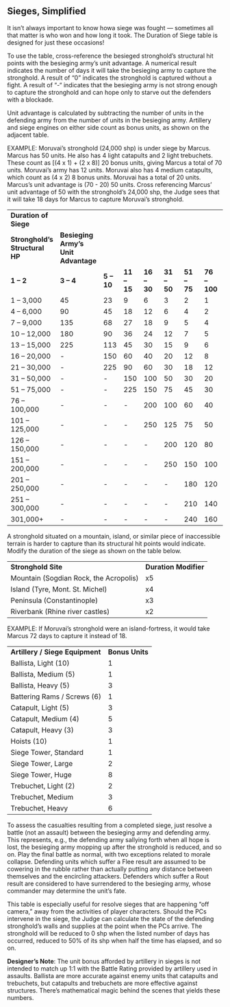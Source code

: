 ## Sieges, Simplified

It isn’t always important to know howa siege was fought — sometimes all that matter is who won and how long it took. The Duration of Siege table is designed for just these occasions!

To use the table, cross-reference the besieged stronghold’s structural hit points with the besieging army’s unit advantage. A numerical result indicates the number of days it will take the besieging army to capture the stronghold. A result of “0” indicates the stronghold is captured without a fight. A result of “-“ indicates that the besieging army is not strong enough to capture the stronghold and can hope only to starve out the defenders with a blockade.

Unit advantage is calculated by subtracting the number of units in the defending army from the number of units in the besieging army. Artillery and siege engines on either side count as bonus units, as shown on the adjacent table.

EXAMPLE: Moruvai’s stronghold (24,000 shp) is under siege by Marcus. Marcus has 50 units. He also has 4 light catapults and 2 light trebuchets. These count as [(4 x 1) + (2 x 8)] 20 bonus units, giving Marcus a total of 70 units. Moruvai’s army has 12 units. Moruvai also has 4 medium catapults, which count as (4 x 2) 8 bonus units. Moruvai has a total of 20 units. Marcus’s unit advantage is (70 - 20) 50 units. Cross referencing Marcus’ unit advantage of 50 with the stronghold’s 24,000 shp, the Judge sees that it will take 18 days for Marcus to capture Moruvai’s stronghold.

|  |  |  |  |  |  |  |  |  |  |  |  |  |  |  |
| --- | --- | --- | --- | --- | --- | --- | --- | --- | --- | --- | --- | --- | --- | --- |
| **Duration of Siege** | | | | | | | | | | | | | | |
| **Stronghold’s**  **Structural HP** | **Besieging Army’s Unit Advantage** | | | | | | | | | | | | | |
| **1 – 2** | **3 – 4** | **5 – 10** | **11 – 15** | **16 – 30** | **31 – 50** | **51 – 75** | **76 – 100** | **101 – 200** | **201 – 300** | **301 – 400** | **401 – 500** | **501 – 600** | **601+** |
| 1 – 3,000 | 45 | 23 | 9 | 6 | 3 | 2 | 1 | 1 | 0 | 0 | 0 | 0 | 0 | 0 |
| 4 – 6,000 | 90 | 45 | 18 | 12 | 6 | 4 | 2 | 2 | 1 | 1 | 0 | 0 | 0 | 0 |
| 7 – 9,000 | 135 | 68 | 27 | 18 | 9 | 5 | 4 | 3 | 1 | 1 | 1 | 1 | 0 | 0 |
| 10 – 12,000 | 180 | 90 | 36 | 24 | 12 | 7 | 5 | 4 | 2 | 1 | 1 | 1 | 1 | 1 |
| 13 – 15,000 | 225 | 113 | 45 | 30 | 15 | 9 | 6 | 5 | 2 | 2 | 1 | 1 | 1 | 1 |
| 16 – 20,000 | - | 150 | 60 | 40 | 20 | 12 | 8 | 6 | 3 | 2 | 2 | 1 | 1 | 1 |
| 21 – 30,000 | - | 225 | 90 | 60 | 30 | 18 | 12 | 9 | 5 | 3 | 2 | 2 | 2 | 1 |
| 31 – 50,000 | - | - | 150 | 100 | 50 | 30 | 20 | 15 | 8 | 5 | 4 | 3 | 3 | 2 |
| 51 – 75,000 | - | - | 225 | 150 | 75 | 45 | 30 | 23 | 11 | 8 | 6 | 5 | 4 | 3 |
| 76 – 100,000 | - | - | - | 200 | 100 | 60 | 40 | 30 | 15 | 10 | 8 | 6 | 5 | 4 |
| 101 – 125,000 | - | - | - | 250 | 125 | 75 | 50 | 38 | 19 | 13 | 9 | 8 | 6 | 5 |
| 126 – 150,000 | - | - | - | - | 200 | 120 | 80 | 60 | 30 | 20 | 15 | 12 | 10 | 9 |
| 151 – 200,000 | - | - | - | - | 250 | 150 | 100 | 75 | 38 | 25 | 19 | 15 | 13 | 11 |
| 201 – 250,000 | - | - | - | - | - | 180 | 120 | 90 | 45 | 30 | 23 | 18 | 15 | 13 |
| 251 – 300,000 | - | - | - | - | - | 210 | 140 | 105 | 53 | 35 | 26 | 21 | 18 | 15 |
| 301,000+ | - | - | - | - | - | 240 | 160 | 120 | 60 | 40 | 30 | 24 | 20 | 17 |

A stronghold situated on a mountain, island, or similar piece of inaccessible terrain is harder to capture than its structural hit points would indicate. Modify the duration of the siege as shown on the table below.

|  |  |
| --- | --- |
| **Stronghold Site** | **Duration Modifier** |
| Mountain (Sogdian Rock, the Acropolis) | x5 |
| Island (Tyre, Mont. St. Michel) | x4 |
| Peninsula (Constantinople) | x3 |
| Riverbank (Rhine river castles) | x2 |

EXAMPLE: If Moruvai’s stronghold were an island-fortress, it would take Marcus 72 days to capture it instead of 18.

|  |  |
| --- | --- |
| **Artillery / Siege Equipment** | **Bonus Units** |
| Ballista, Light (10) | 1 |
| Ballista, Medium (5) | 1 |
| Ballista, Heavy (5) | 3 |
| Battering Rams / Screws (6) | 1 |
| Catapult, Light (5) | 3 |
| Catapult, Medium (4) | 5 |
| Catapult, Heavy (3) | 3 |
| Hoists (10) | 1 |
| Siege Tower, Standard | 1 |
| Siege Tower, Large | 2 |
| Siege Tower, Huge | 8 |
| Trebuchet, Light (2) | 2 |
| Trebuchet, Medium | 3 |
| Trebuchet, Heavy | 6 |

To assess the casualties resulting from a completed siege, just resolve a battle (not an assault) between the besieging army and defending army. This represents, e.g., the defending army sallying forth when all hope is lost, the besieging army mopping up after the stronghold is reduced, and so on. Play the final battle as normal, with two exceptions related to morale collapse. Defending units which suffer a Flee result are assumed to be cowering in the rubble rather than actually putting any distance between themselves and the encircling attackers. Defenders which suffer a Rout result are considered to have surrendered to the besieging army, whose commander may determine the unit’s fate.

This table is especially useful for resolve sieges that are happening “off camera,” away from the activities of player characters. Should the PCs intervene in the siege, the Judge can calculate the state of the defending stronghold’s walls and supplies at the point when the PCs arrive. The stronghold will be reduced to 0 shp when the listed number of days has occurred, reduced to 50% of its shp when half the time has elapsed, and so on.

**Designer’s Note**: The unit bonus afforded by artillery in sieges is not intended to match up 1:1 with the Battle Rating provided by artillery used in assaults. Ballista are more accurate against enemy units that catapults and trebuchets, but catapults and trebuchets are more effective against structures. There’s mathematical magic behind the scenes that yields these numbers.
